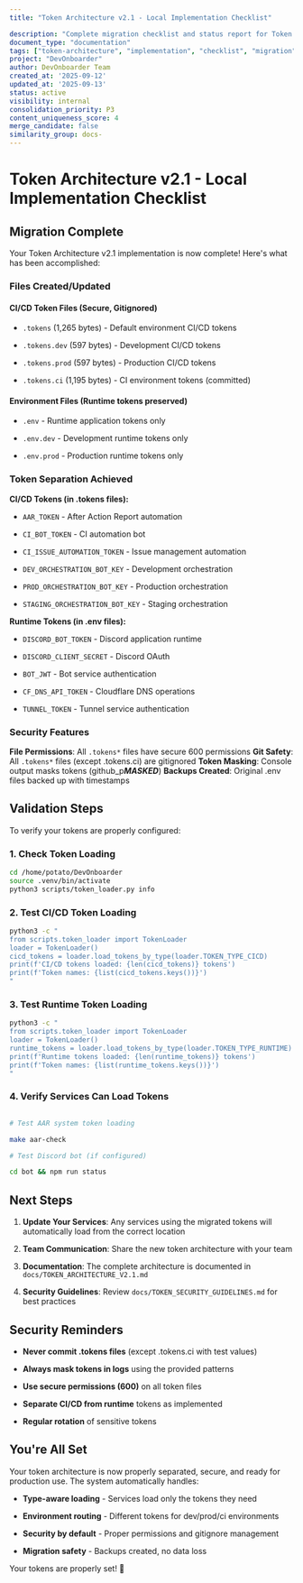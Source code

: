 ```yaml
---
title: "Token Architecture v2.1 - Local Implementation Checklist"

description: "Complete migration checklist and status report for Token Architecture v2.1 implementation with secure CI/CD token management"
document_type: "documentation"
tags: ["token-architecture", "implementation", "checklist", "migration", "ci-cd", "security"]
project: "DevOnboarder"
author: DevOnboarder Team
created_at: '2025-09-12'
updated_at: '2025-09-13'
status: active
visibility: internal
consolidation_priority: P3
content_uniqueness_score: 4
merge_candidate: false
similarity_group: docs-
---
```


# Token Architecture v2.1 - Local Implementation Checklist

##  Migration Complete

Your Token Architecture v2.1 implementation is now complete! Here's what has been accomplished:

### Files Created/Updated

#### CI/CD Token Files (Secure, Gitignored)

- `.tokens` (1,265 bytes) - Default environment CI/CD tokens

- `.tokens.dev` (597 bytes) - Development CI/CD tokens

- `.tokens.prod` (597 bytes) - Production CI/CD tokens

- `.tokens.ci` (1,195 bytes) - CI environment tokens (committed)

#### Environment Files (Runtime tokens preserved)

- `.env` - Runtime application tokens only

- `.env.dev` - Development runtime tokens only

- `.env.prod` - Production runtime tokens only

### Token Separation Achieved

**CI/CD Tokens (in .tokens files):**

- `AAR_TOKEN` - After Action Report automation

- `CI_BOT_TOKEN` - CI automation bot

- `CI_ISSUE_AUTOMATION_TOKEN` - Issue management automation

- `DEV_ORCHESTRATION_BOT_KEY` - Development orchestration

- `PROD_ORCHESTRATION_BOT_KEY` - Production orchestration

- `STAGING_ORCHESTRATION_BOT_KEY` - Staging orchestration

**Runtime Tokens (in .env files):**

- `DISCORD_BOT_TOKEN` - Discord application runtime

- `DISCORD_CLIENT_SECRET` - Discord OAuth

- `BOT_JWT` - Bot service authentication

- `CF_DNS_API_TOKEN` - Cloudflare DNS operations

- `TUNNEL_TOKEN` - Tunnel service authentication

### Security Features

 **File Permissions**: All `.tokens*` files have secure 600 permissions
 **Git Safety**: All `.tokens*` files (except .tokens.ci) are gitignored
 **Token Masking**: Console output masks tokens (github_p***MASKED***)
 **Backups Created**: Original .env files backed up with timestamps

##  Validation Steps

To verify your tokens are properly configured:

### 1. Check Token Loading

```bash
cd /home/potato/DevOnboarder
source .venv/bin/activate
python3 scripts/token_loader.py info

```

### 2. Test CI/CD Token Loading

```bash
python3 -c "
from scripts.token_loader import TokenLoader
loader = TokenLoader()
cicd_tokens = loader.load_tokens_by_type(loader.TOKEN_TYPE_CICD)
print(f'CI/CD tokens loaded: {len(cicd_tokens)} tokens')
print(f'Token names: {list(cicd_tokens.keys())}')
"

```

### 3. Test Runtime Token Loading

```bash
python3 -c "
from scripts.token_loader import TokenLoader
loader = TokenLoader()
runtime_tokens = loader.load_tokens_by_type(loader.TOKEN_TYPE_RUNTIME)
print(f'Runtime tokens loaded: {len(runtime_tokens)} tokens')
print(f'Token names: {list(runtime_tokens.keys())}')
"

```

### 4. Verify Services Can Load Tokens

```bash

# Test AAR system token loading

make aar-check

# Test Discord bot (if configured)

cd bot && npm run status

```

##  Next Steps

1. **Update Your Services**: Any services using the migrated tokens will automatically load from the correct location

2. **Team Communication**: Share the new token architecture with your team

3. **Documentation**: The complete architecture is documented in `docs/TOKEN_ARCHITECTURE_V2.1.md`

4. **Security Guidelines**: Review `docs/TOKEN_SECURITY_GUIDELINES.md` for best practices

##  Security Reminders

- **Never commit .tokens files** (except .tokens.ci with test values)

- **Always mask tokens in logs** using the provided patterns

- **Use secure permissions (600)** on all token files

- **Separate CI/CD from runtime** tokens as implemented

- **Regular rotation** of sensitive tokens

##  You're All Set

Your token architecture is now properly separated, secure, and ready for production use. The system automatically handles:

- **Type-aware loading** - Services load only the tokens they need

- **Environment routing** - Different tokens for dev/prod/ci environments

- **Security by default** - Proper permissions and gitignore management

- **Migration safety** - Backups created, no data loss

Your tokens are properly set! 🎉
